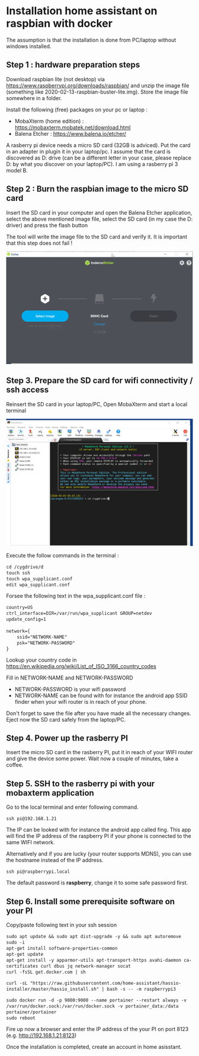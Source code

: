 # Installation home assistant on raspbian with docker

The assumption is that the installation is done from PC/laptop without windows installed.

## Step 1 : hardware preparation steps

Download raspbian lite (not desktop) via https://www.raspberrypi.org/downloads/raspbian/ and unzip the image file (something like 2020-02-13-raspbian-buster-lite.img).  Store the image file somewhere in a folder.

Install the following (free) packages on your pc or laptop :

- MobaXterm (home edition) : https://mobaxterm.mobatek.net/download.html
- Balena Etcher : https://www.balena.io/etcher/

A rasberry pi device needs a micro SD card (32GB is adviced).  Put the card in an adapter in plugin it in your laptop/pc.  I assume that the card is discovered as D: drive (can be a different letter in your case, please replace D: by what you discover on your laptop/PC).  I am using a rasberry pi 3 model B. 

## Step 2 : Burn the raspbian image to the micro SD card

Insert the SD card in your computer and open the Balena Etcher application, select the above mentioned image file, select the SD card (in my case the D: driver) and press the flash button

The tool will write the image file to the SD card and verify it.  It is important that this step does not fail !

![image-20200303094025179](image-20200303094025179.png)



## Step 3. Prepare the SD card for wifi connectivity / ssh access

Reinsert the SD card in your laptop/PC, Open MobaXterm and start a local terminal

![image-20200303094447463](image-20200303094447463.png)

Execute the follow commands in the terminal :

```
cd /cygdrive/d
touch ssh
touch wpa_supplicant.conf
edit wpa_supplicant.conf
```

Forsee the following text in the wpa_supplicant.conf file :

```
country=US
ctrl_interface=DIR=/var/run/wpa_supplicant GROUP=netdev
update_config=1

network={
    ssid="NETWORK-NAME"
    psk="NETWORK-PASSWORD"
}
```

Lookup your country code in https://en.wikipedia.org/wiki/List_of_ISO_3166_country_codes

Fill in NETWORK-NAME and NETWORK-PASSWORD

- NETWORK-PASSWORD is your wifi password
- NETWORK-NAME can be found with for instance the android app SSID finder when your wifi router is in reach of your phone.

Don't forget to save the file after you have made all the necessary changes.  Eject now the SD card safely from the laptop/PC.

## Step 4.  Power up the rasberry PI

Insert the micro SD card in the rasberry PI, put it in reach of your WIFI router and give the device some power.  Wait now a couple of minutes, take a coffee.

## Step 5. SSH to the rasberry pi with your mobaxterm application

Go to the local terminal and enter following command.

```
ssh pi@192.168.1.21
```

The IP can be looked with for instance the android app called fing.  This app will find the IP address of the raspberry PI if your phone is connected to the same WIFI network.

Alternatively and if you are lucky (your router supports MDNS), you can use the hostname instead of the IP address.

```
ssh pi@raspberrypi.local
```

The default password is **raspberry**, change it to some safe password first.

## Step 6.  Install some prerequisite software on your PI

Copy/paste following text in your ssh session

```
sudo apt update && sudo apt dist-upgrade -y && sudo apt autoremove
sudo -i
apt-get install software-properties-common
apt-get update
apt-get install -y apparmor-utils apt-transport-https avahi-daemon ca-certificates curl dbus jq network-manager socat
curl -fsSL get.docker.com | sh
```

```
curl -sL "https://raw.githubusercontent.com/home-assistant/hassio-installer/master/hassio_install.sh" | bash -s -- -m raspberrypi3
```

```
sudo docker run -d -p 9000:9000 --name portainer --restart always -v /var/run/docker.sock:/var/run/docker.sock -v portainer_data:/data portainer/portainer
sudo reboot
```

Fire up now a browser and enter the IP address of the your PI on port 8123 (e.g. http://192.168.1.21:8123)

Once the installation is completed, create an account in home asisstant.